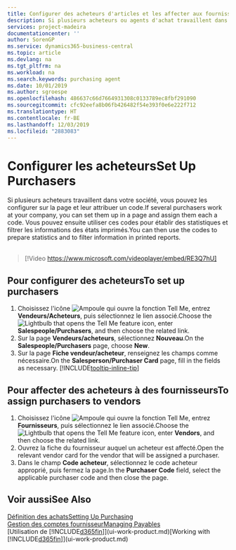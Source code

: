 ```yaml
---
title: Configurer des acheteurs d'articles et les affecter aux fournisseurs| Microsoft Docs
description: Si plusieurs acheteurs ou agents d'achat travaillent dans votre société, vous pouvez les planifier pour l'analyse statistique.
services: project-madeira
documentationcenter: ''
author: SorenGP
ms.service: dynamics365-business-central
ms.topic: article
ms.devlang: na
ms.tgt_pltfrm: na
ms.workload: na
ms.search.keywords: purchasing agent
ms.date: 10/01/2019
ms.author: sgroespe
ms.openlocfilehash: 486637c66d7664931308c0133789ec8fbf291090
ms.sourcegitcommit: cfc92eefa8b06fb426482f54e393f0e6e222f712
ms.translationtype: HT
ms.contentlocale: fr-BE
ms.lasthandoff: 12/03/2019
ms.locfileid: "2883083"
---
```

# <a name="set-up-purchasers"></a><span data-ttu-id="0c4d3-103">Configurer les acheteurs</span><span class="sxs-lookup"><span data-stu-id="0c4d3-103">Set Up Purchasers</span></span>
<span data-ttu-id="0c4d3-104">Si plusieurs acheteurs travaillent dans votre société, vous pouvez les configurer sur la page et leur attribuer un code.</span><span class="sxs-lookup"><span data-stu-id="0c4d3-104">If several purchasers work at your company, you can set them up in a page and assign them each a code.</span></span> <span data-ttu-id="0c4d3-105">Vous pouvez ensuite utiliser ces codes pour établir des statistiques et filtrer les informations des états imprimés.</span><span class="sxs-lookup"><span data-stu-id="0c4d3-105">You can then use the codes to prepare statistics and to filter information in printed reports.</span></span><br><br>  

> [!Video https://www.microsoft.com/videoplayer/embed/RE3Q7hU]

## <a name="to-set-up-purchasers"></a><span data-ttu-id="0c4d3-106">Pour configurer des acheteurs</span><span class="sxs-lookup"><span data-stu-id="0c4d3-106">To set up purchasers</span></span>
1. <span data-ttu-id="0c4d3-107">Choisissez l'icône ![Ampoule qui ouvre la fonction Tell Me](media/ui-search/search_small.png "Dites-moi ce que vous voulez faire"), entrez **Vendeurs/Acheteurs**, puis sélectionnez le lien associé.</span><span class="sxs-lookup"><span data-stu-id="0c4d3-107">Choose the ![Lightbulb that opens the Tell Me feature](media/ui-search/search_small.png "Tell me what you want to do") icon, enter **Salespeople/Purchasers**, and then choose the related link.</span></span>
2. <span data-ttu-id="0c4d3-108">Sur la page **Vendeurs/acheteurs**, sélectionnez **Nouveau**.</span><span class="sxs-lookup"><span data-stu-id="0c4d3-108">On the **Salespeople/Purchasers** page, choose **New**.</span></span>
3. <span data-ttu-id="0c4d3-109">Sur la page **Fiche vendeur/acheteur**, renseignez les champs comme nécessaire.</span><span class="sxs-lookup"><span data-stu-id="0c4d3-109">On the **Salesperson/Purchaser Card** page, fill in the fields as necessary.</span></span> [!INCLUDE[tooltip-inline-tip](includes/tooltip-inline-tip_md.md)]

## <a name="to-assign-purchasers-to-vendors"></a><span data-ttu-id="0c4d3-110">Pour affecter des acheteurs à des fournisseurs</span><span class="sxs-lookup"><span data-stu-id="0c4d3-110">To assign purchasers to vendors</span></span>
1. <span data-ttu-id="0c4d3-111">Choisissez l'icône ![Ampoule qui ouvre la fonction Tell Me](media/ui-search/search_small.png "Dites-moi ce que vous voulez faire"), entrez **Fournisseurs**, puis sélectionnez le lien associé.</span><span class="sxs-lookup"><span data-stu-id="0c4d3-111">Choose the ![Lightbulb that opens the Tell Me feature](media/ui-search/search_small.png "Tell me what you want to do") icon, enter **Vendors**, and then choose the related link.</span></span>
2. <span data-ttu-id="0c4d3-112">Ouvrez la fiche du fournisseur auquel un acheteur est affecté.</span><span class="sxs-lookup"><span data-stu-id="0c4d3-112">Open the relevant vendor card for the vendor that will be assigned a purchaser.</span></span>
3. <span data-ttu-id="0c4d3-113">Dans le champ **Code acheteur**, sélectionnez le code acheteur approprié, puis fermez la page.</span><span class="sxs-lookup"><span data-stu-id="0c4d3-113">In the **Purchaser Code** field, select the applicable purchaser code and then close the page.</span></span>

## <a name="see-also"></a><span data-ttu-id="0c4d3-114">Voir aussi</span><span class="sxs-lookup"><span data-stu-id="0c4d3-114">See Also</span></span>
[<span data-ttu-id="0c4d3-115">Définition des achats</span><span class="sxs-lookup"><span data-stu-id="0c4d3-115">Setting Up Purchasing</span></span>](purchasing-setup-purchasing.md)  
[<span data-ttu-id="0c4d3-116">Gestion des comptes fournisseur</span><span class="sxs-lookup"><span data-stu-id="0c4d3-116">Managing Payables</span></span>](payables-manage-payables.md)  
<span data-ttu-id="0c4d3-117">[Utilisation de [!INCLUDE[d365fin](includes/d365fin_md.md)]](ui-work-product.md)</span><span class="sxs-lookup"><span data-stu-id="0c4d3-117">[Working with [!INCLUDE[d365fin](includes/d365fin_md.md)]](ui-work-product.md)</span></span>
